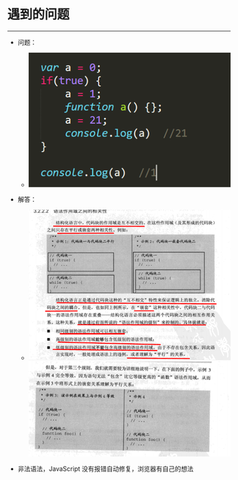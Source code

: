 # 遇到的问题

---

- 问题：

  - ![](./image/js1.png)

- 解答：
  - ![](./image/js2.png)![](./image/js3.png)
- 非法语法，JavaScript 没有报错自动修复，浏览器有自己的想法
